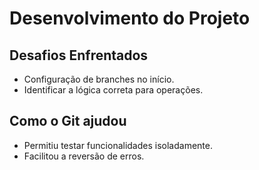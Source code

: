 # Desenvolvimento do Projeto  

## Desafios Enfrentados  
- Configuração de branches no início.  
- Identificar a lógica correta para operações.  

## Como o Git ajudou  
- Permitiu testar funcionalidades isoladamente.  
- Facilitou a reversão de erros.